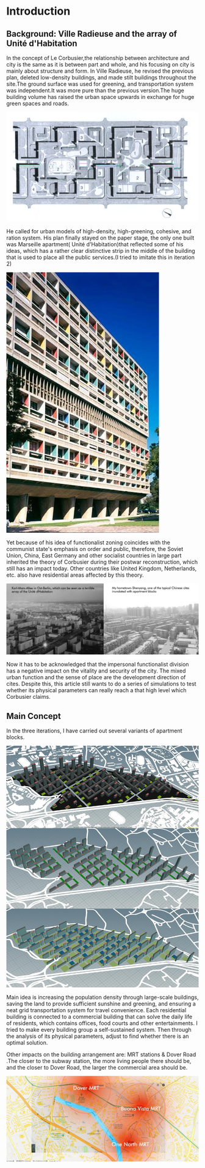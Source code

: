# Introduction

## Background: Ville Radieuse and the array of Unité d'Habitation
  In the concept of Le Corbusier,the relationship between architecture and city is the same as it is between part and whole, and his focusing on city is mainly about structure and form.
  In Ville Radieuse, he revised the previous plan, deleted low-density buildings, and made stilt buildings throughout the site.The ground surface was used for greening, and transportation system was independent.It was more pure than the previous version.The huge building volume has raised the urban space upwards in exchange for huge green spaces and roads.
  
![gras](imgs/Intro1.png)
  
  He called for urban models of high-density, high-greening, cohesive, and ration system. His plan finally stayed on the paper stage, the only one built was Marseille apartment( Unité d'Habitation)that reflected some of his ideas, which has a rather clear distinctive strip in the middle of the building that is used to place all the public services.(I tried to imitate this in iteration 2)
  
![gras](imgs/Intro2.jpg)

Yet because of his idea of functionalist zoning coincides with the communist state's emphasis on order and public, therefore, the Soviet Union, China, East Germany and other socialist countries in large part inherited the theory of Corbusier during their postwar reconstruction, which still has an impact today. Other countries like United Kingdom, Netherlands, etc. also have residential areas affected by this theory.

![gras](imgs/Intro3.jpg)

Now it has to be acknowledged that the impersonal functionalist division has a negative impact on the vitality and security of the city. The mixed urban function and the sense of place are the development direction of cites. Despite this, this article still wants to do a series of simulations to test whether its physical parameters can really reach a that high level which Corbusier claims.

## Main Concept

In the three iterations, I have carried out several variants of apartment blocks.

![gras](imgs/Intro4.jpg)

Main idea is increasing the population density through large-scale buildings, saving the land to provide sufficient sunshine and greening, and ensuring a neat grid transportation system for travel convenience. Each residential building is connected to a commercial building that can solve the daily life of residents, which contains offices, food courts and other entertainments. I tried to make every building group a self-sustained system. Then through the analysis of its physical parameters, adjust to find whether there is an optimal solution.

Other impacts on the building arrangement are: MRT stations & Dover Road .The closer to the subway station, the more living people there should be, and the closer to Dover Road, the larger the commercial area should be.

![gras](imgs/Intro5.jpg)
